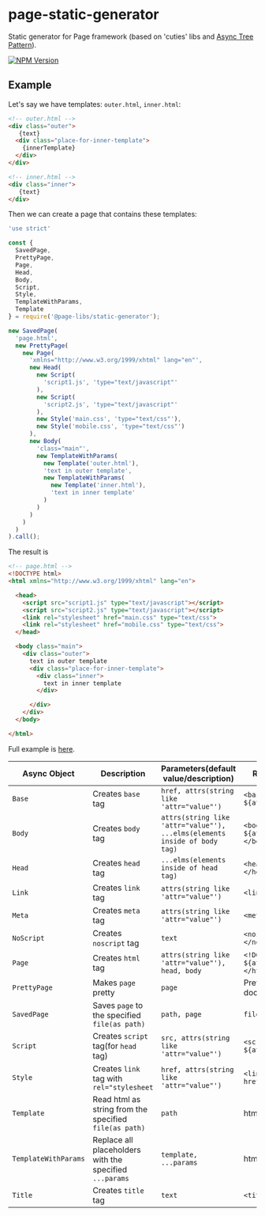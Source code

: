 # page-static-generator
Static generator for Page framework (based on 'cuties' libs and [Async Tree Pattern](https://github.com/Guseyn/async-tree-patern/blob/master/Async_Tree_Patern.pdf)).

[![NPM Version][npm-image]][npm-url]

## Example

Let's say we have templates: `outer.html`, `inner.html`:

```html
<!-- outer.html -->
<div class="outer">
   {text}
  <div class="place-for-inner-template">
    {innerTemplate}
  </div>
</div>

```

```html
<!-- inner.html -->
<div class="inner">
   {text}
</div>

```

Then we can create a page that contains these templates:

```js
'use strict'

const {
  SavedPage,
  PrettyPage,
  Page,
  Head,
  Body,
  Script,
  Style,
  TemplateWithParams,
  Template
} = require('@page-libs/static-generator');

new SavedPage(
  'page.html', 
  new PrettyPage(
    new Page(
      'xmlns="http://www.w3.org/1999/xhtml" lang="en"',
      new Head(
        new Script(
          'script1.js', 'type="text/javascript"'
        ),
        new Script(
          'script2.js', 'type="text/javascript"'
        ),
        new Style('main.css', 'type="text/css"'),
        new Style('mobile.css', 'type="text/css"')
      ),
      new Body(
        'class="main"',
        new TemplateWithParams(
          new Template('outer.html'),
          'text in outer template',
          new TemplateWithParams(
            new Template('inner.html'),
            'text in inner template'
          )
        )
      )
    )
  )
).call();

```

The result is

```html
<!-- page.html -->
<!DOCTYPE html>
<html xmlns="http://www.w3.org/1999/xhtml" lang="en">

  <head>
    <script src="script1.js" type="text/javascript"></script>
    <script src="script2.js" type="text/javascript"></script>
    <link rel="stylesheet" href="main.css" type="text/css">
    <link rel="stylesheet" href="mobile.css" type="text/css">
  </head>

  <body class="main">
    <div class="outer">
      text in outer template
      <div class="place-for-inner-template">
        <div class="inner">
          text in inner template
        </div>

      </div>
    </div>
  </body>

</html>

```

Full example is [here](https://github.com/Guseyn/page-static-generator/tree/master/example).

| Async Object  | Description | Parameters(default value/description) | Representation result |
| ------------- | ----------------| ---------- | --------------------- |
| `Base` | Creates `base` tag | `href, attrs(string like 'attr="value"')` | `<base href=${href} ${attrs}>` |
| `Body` | Creates `body` tag | `attrs(string like 'attr="value"'), ...elms(elements inside of body tag)` | `<body ${attrs}>${elms.join('')}</body>` |
| `Head` | Creates `head` tag | `...elms(elements inside of head tag)` | `<head>${elms.join('')}</head>` |
| `Link` | Creates `link` tag | `attrs(string like 'attr="value"')` | `<link ${attrs}>` |
| `Meta` | Creates `meta` tag | `attrs(string like 'attr="value"')` | `<meta ${attrs}>` |
| `NoScript` | Creates `noscript` tag | `text` | `<noscript>${text}</noscript>` |
| `Page` | Creates `html` tag | `attrs(string like 'attr="value"'), head, body` | `<!DOCTYPE html>\n<html ${attrs}>${head}${body}</html>\n` |
| `PrettyPage` | Makes `page` pretty | `page` | Pretty html document(`page`) |
| `SavedPage` | Saves `page` to the specified `file(as path)` | `path, page` | `file(as path)` |
| `Script` | Creates `script` tag(for `head` tag) | `src, attrs(string like 'attr="value"')` | `<script src="${src}" ${attrs}></script>` |
| `Style` | Creates `link` tag with `rel="stylesheet` | `href, attrs(string like 'attr="value"')` | `<link rel="stylesheet" href="${href}" ${attrs}>` |
| `Template` | Read html as string from the specified `file(as path)` | `path` | html string  |
| `TemplateWithParams` | Replace all placeholders with the specified `...params` | `template, ...params` | html string |
| `Title` | Creates `title` tag | `text` | `<title>${text}</title>` |

[npm-image]: https://img.shields.io/npm/v/@page-libs/static-generator.svg
[npm-url]: https://npmjs.org/package/@page-libs/static-generator
